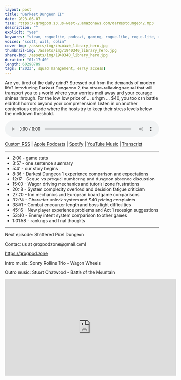 ```yaml
---
layout: post
title: "Darkest Dungeon II"
date: 2023-06-07
file: https://grogpod.s3.us-west-2.amazonaws.com/darkestdungeon2.mp3
description: ""
explicit: "yes" 
keywords: "steam, roguelike, podcast, gaming, rogue-like, rogue-lite, roguelite"
voices: "scott, will, colin"
cover-img: /assets/img/1940340_library_hero.jpg
thumbnail-img: /assets/img/1940340_library_hero.jpg
share-img: /assets/img/1940340_library_hero.jpg
duration: "01:17:40"
length: 60298789 
tags: ["2023", squad management, early access]
---
```

Are you tired of the daily grind? Stressed out from the demands of modern life? Introducing Darkest Dungeons 2, the stress-relieving sequel that will transport you to a world where your worries melt away and your courage shines through. For the low, low price of ... urhgm ... $40, you too can battle eldritch horrors beyond your comprehension! Listen in on another contentious episode where the hosts try to keep their stress levels below the meltdown threshold. 

<div class="container">
  <audio controls style="width: 100%;">
    <source src="https://grogpod.s3.us-west-2.amazonaws.com/darkestdungeon2.mp3" type="audio/mpeg">
  </audio>
</div>

[Custom RSS](https://grogpod.zone/feed.xml) | [Apple Podcasts](https://podcasts.apple.com/us/podcast/darkest-dungeon-ii/id1650474911?i=1000615959666) | [Spotify](https://open.spotify.com/episode/5Ez4L4xSDQOktJW2DDvrq4?si=5dZS4CJdQ6mCtuqclThrEA) | [YouTube Music](https://www.youtube.com/playlist?list=PL-ShOmyMvd4jYFChE6tgj0JYG8RKK4xe0) | [Transcript](https://github.com/ScottBurger/going_rogue_podcast/blob/master/docs/transcripts/darkest_dungeon_2.txt)

---

* 2:00 - game stats
* 3:57 - one sentence summary
* 5:41 - our story begins
* 8:36 - Darkest Dungeon 1 experience comparison and expectations
* 12:17 - Sequel vs prequel numbering and dungeon absence discussion
* 15:00 - Wagon driving mechanics and tutorial zone frustrations
* 20:18 - System complexity overload and decision fatigue criticism
* 27:20 - Inn mechanics and European board game comparisons
* 32:24 - Character unlock system and $40 pricing complaints
* 38:51 - Combat encounter length and boss fight difficulties
* 45:16 - New player experience problems and Act 1 redesign suggestions
* 53:40 - Enemy intent system comparison to other games
* 1:01:58 - rankings and final thoughts

---

Next episode: Shattered Pixel Dungeon

Contact us at grogpodzone@gmail.com!

https://grogpod.zone

Intro music: Sonny Rollins Trio - Wagon Wheels

Outro music: Stuart Chatwood - Battle of the Mountain

<div class="embed-responsive embed-responsive-16by9">
<iframe width="560" height="315" src="https://www.youtube.com/embed/prU8mdsLTI8" title="YouTube video player" frameborder="0" allow="accelerometer; autoplay; clipboard-write; encrypted-media; gyroscope; picture-in-picture" allowfullscreen></iframe>
</div>
